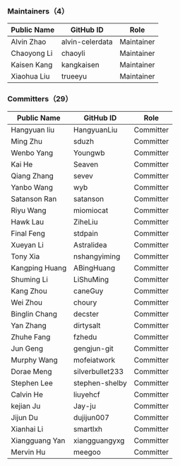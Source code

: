 ### **Maintainers**（4）

| Public Name   | GitHub ID       |   Role    |
| ------------- | --------------- | ----------|
| Alvin Zhao    | alvin-celerdata | Maintainer|
| Chaoyong Li   | chaoyli         | Maintainer|
| Kaisen Kang   | kangkaisen      | Maintainer|
| Xiaohua Liu   | trueeyu         | Maintainer|

### **Committers**（29）

| Public Name   | GitHub ID      | Role     |
| ------------- | ------------   | -------- |
| Hangyuan liu  | HangyuanLiu    | Committer|
| Ming Zhu      | sduzh          | Committer|
| Wenbo Yang    | Youngwb        | Committer|
| Kai He        | Seaven         | Committer|
| Qiang Zhang   | sevev          | Committer|
| Yanbo Wang    | wyb            | Committer|
| Satanson Ran  | satanson       | Committer|
| Riyu Wang     | miomiocat      | Committer|
| Hawk Lau      | ZiheLiu        | Committer|
| Final Feng    | stdpain        | Committer|
| Xueyan Li     | Astralidea     | Committer|
| Tony Xia      | nshangyiming   | Committer|
| Kangping Huang| ABingHuang     | Committer|
| Shuming Li    | LiShuMing      | Committer|
| Kang Zhou     | caneGuy        | Committer|
| Wei  Zhou     | choury         | Committer|
| Binglin Chang | decster        | Committer|
| Yan Zhang     | dirtysalt      | Committer|
| Zhuhe Fang    | fzhedu         | Committer|
| Jun Geng      | gengjun-git    | Committer|
| Murphy Wang   | mofeiatwork    | Committer|
| Dorae Meng    | silverbullet233| Committer|
| Stephen Lee   | stephen-shelby | Committer|
| Calvin He     | liuyehcf       | Committer|
| kejian Ju     | Jay-ju         | Committer|
| Jijun Du      | dujijun007     | Committer|
| Xianhai Li    | smartlxh       | Committer|
| Xiangguang Yan| xiangguangyxg  | Committer|
| Mervin Hu     | meegoo         | Committer|

